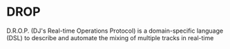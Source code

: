 # DROP
D.R.O.P. (DJ's Real-time Operations Protocol) is a domain-specific language (DSL) to describe and automate the mixing of multiple tracks in real-time
